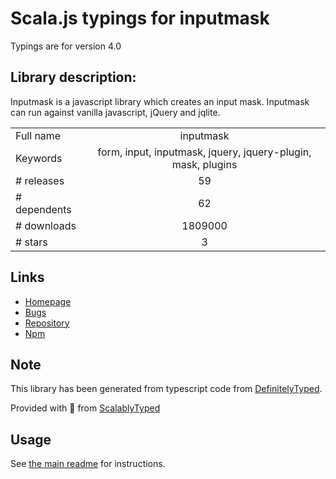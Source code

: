 
# Scala.js typings for inputmask

Typings are for version 4.0

## Library description:
Inputmask is a javascript library which creates an input mask.  Inputmask can run against vanilla javascript, jQuery and jqlite.

|                    |                 |
| ------------------ | :-------------: |
| Full name          | inputmask |
| Keywords           | form, input, inputmask, jquery, jquery-plugin, mask, plugins |
| # releases         | 59 |
| # dependents       | 62 |
| # downloads        | 1809000 |
| # stars            | 3 |

## Links
- [Homepage](https://github.com/RobinHerbots/Inputmask)
- [Bugs](https://github.com/RobinHerbots/Inputmask/issues)
- [Repository](https://github.com/RobinHerbots/Inputmask)
- [Npm](https://www.npmjs.com/package/inputmask)
    


## Note
This library has been generated from typescript code from [DefinitelyTyped](https://definitelytyped.org).

Provided with :purple_heart: from [ScalablyTyped](https://github.com/oyvindberg/ScalablyTyped)

## Usage
See [the main readme](../../readme.md) for instructions.


